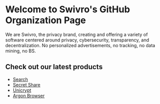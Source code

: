 # Welcome to Swivro's GitHub Organization Page
We are Swivro, the privacy brand, creating and offering a variety of software centered around privacy, cybersecurity, transparency, and decentralization. No personalized advertisements, no tracking, no data mining, no BS.

## Check out our latest products
- <a href="https://swivro.net/search">Search</a>
- <a href="https://swivro.net/secret-share">Secret Share</a>
- <a href="https://uc.swivro.net">Unicrypt</a>
- <a href="https://swivro.net/argon">Argon Browser</a>


